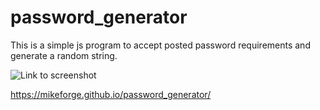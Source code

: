 # password_generator

This is a simple js program to accept posted password requirements and generate a random string.


![Link to screenshot](./assets/images/passgen_img.jpg?raw=true "PassGen")

https://mikeforge.github.io/password_generator/
